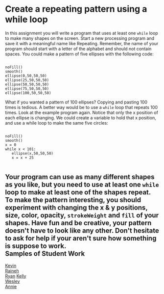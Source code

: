 Create a repeating pattern using a while loop
=============================================
In this assignment you will write a program that uses at least one `while` loop to make many shapes on the screen. Start a new processing program and save it with a meaningful name like Repeating. Remember, the name of your program should start with a letter of the alphabet and should not contain spaces. You could make a pattern of five ellipses with the following code:
<pre><code> 
noFill()
smooth()
ellipse(0,50,50,50)
ellipse(25,50,50,50)
ellipse(50,50,50,50)
ellipse(75,50,50,50)
ellipse(100,50,50,50)</code></pre>
 
What if you wanted a pattern of 100 ellipses? Copying and pasting 100 times is tedious. A better way would be to use a `while` loop that repeats 100 times. Look at the example program again. Notice that only the x position of each ellipse is changing. We could create a variable to hold that x position, and use a while loop to make the same five circles:
<pre><code>  
noFill()
smooth()
x = 0
while x < 101:
   ellipse(x,50,50,50)
   x = x + 25
   </code></pre>
 
Your program can use as many different shapes as you like, but you need to use at least one `while` loop to make at least one of the shapes repeat. To make the pattern interesting, you should experiment with changing the x & y positions, size, color, opacity, `strokeWeight` and `fill` of your shapes. Have fun and be creative, your pattern doesn't have to look like any other. Don't hesitate to ask for help if your aren't sure how something is suppose to work.   
Samples of Student Work
-----------------------
[Kevin](https://trinket.io/embed/python/25b0117929?outputOnly=true&runOption=run&start=result)   
[Raineh](https://trinket.io/embed/python/5ca39edf7a?outputOnly=true&runOption=run&start=result)   
[Ryan](https://trinket.io/embed/python/5e6e58c50b?outputOnly=true&runOption=run&start=result)
[Kelly](https://trinket.io/embed/python/04fcd53f85?outputOnly=true&runOption=run&start=result)   
[Wesley](https://trinket.io/embed/python/d4490b324e?outputOnly=true&runOption=run&start=result)   
[Annie](https://trinket.io/embed/python/3b18be1b51?outputOnly=true&runOption=run&start=result)   
